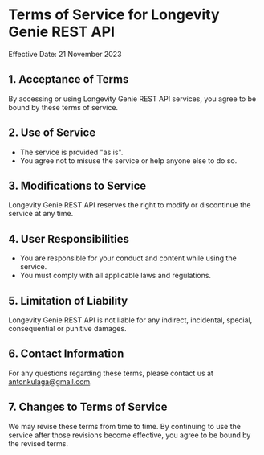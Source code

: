
# Terms of Service for Longevity Genie REST API

Effective Date: 21 November 2023

## 1. Acceptance of Terms
By accessing or using Longevity Genie REST API services, you agree to be bound by these terms of service. 

## 2. Use of Service
- The service is provided "as is".
- You agree not to misuse the service or help anyone else to do so.

## 3. Modifications to Service
Longevity Genie REST API reserves the right to modify or discontinue the service at any time.

## 4. User Responsibilities
- You are responsible for your conduct and content while using the service.
- You must comply with all applicable laws and regulations.

## 5. Limitation of Liability
Longevity Genie REST API is not liable for any indirect, incidental, special, consequential or punitive damages.

## 6. Contact Information
For any questions regarding these terms, please contact us at antonkulaga@gmail.com.

## 7. Changes to Terms of Service
We may revise these terms from time to time. By continuing to use the service after those revisions become effective, you agree to be bound by the revised terms.

